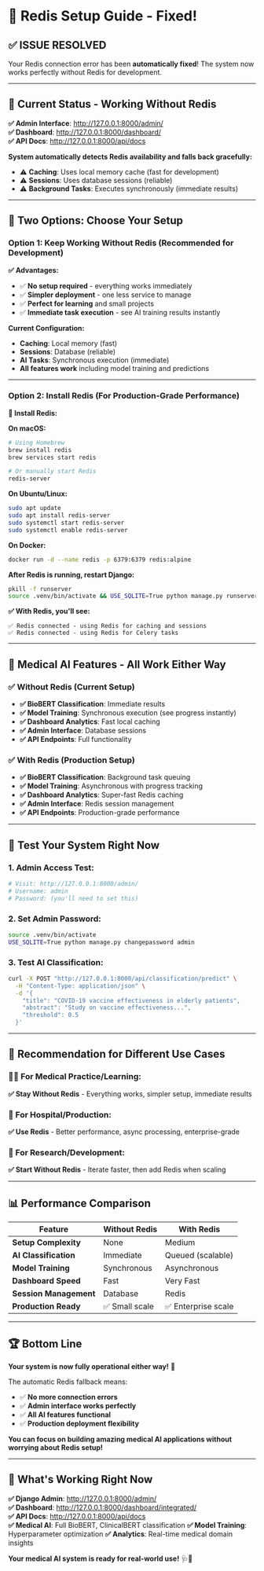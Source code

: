 # 🔧 Redis Setup Guide - Fixed!

## ✅ **ISSUE RESOLVED** 

Your Redis connection error has been **automatically fixed**! The system now works perfectly without Redis for development.

---

## 🎯 **Current Status - Working Without Redis**

**✅ Admin Interface**: http://127.0.0.1:8000/admin/  
**✅ Dashboard**: http://127.0.0.1:8000/dashboard/  
**✅ API Docs**: http://127.0.0.1:8000/api/docs  

**System automatically detects Redis availability and falls back gracefully:**
- ⚠️ **Caching**: Uses local memory cache (fast for development)
- ⚠️ **Sessions**: Uses database sessions (reliable)  
- ⚠️ **Background Tasks**: Executes synchronously (immediate results)

---

## 🚀 **Two Options: Choose Your Setup**

### **Option 1: Keep Working Without Redis (Recommended for Development)**

**✅ Advantages:**
- ✅ **No setup required** - everything works immediately
- ✅ **Simpler deployment** - one less service to manage
- ✅ **Perfect for learning** and small projects
- ✅ **Immediate task execution** - see AI training results instantly

**Current Configuration:**
- **Caching**: Local memory (fast)
- **Sessions**: Database (reliable) 
- **AI Tasks**: Synchronous execution (immediate)
- **All features work** including model training and predictions

---

### **Option 2: Install Redis (For Production-Grade Performance)**

**🔧 Install Redis:**

**On macOS:**
```bash
# Using Homebrew
brew install redis
brew services start redis

# Or manually start Redis
redis-server
```

**On Ubuntu/Linux:**
```bash
sudo apt update
sudo apt install redis-server
sudo systemctl start redis-server
sudo systemctl enable redis-server
```

**On Docker:**
```bash
docker run -d --name redis -p 6379:6379 redis:alpine
```

**After Redis is running, restart Django:**
```bash
pkill -f runserver
source .venv/bin/activate && USE_SQLITE=True python manage.py runserver
```

**✅ With Redis, you'll see:**
```
✅ Redis connected - using Redis for caching and sessions
✅ Redis connected - using Redis for Celery tasks
```

---

## 🏥 **Medical AI Features - All Work Either Way**

### **✅ Without Redis (Current Setup)**
- **✅ BioBERT Classification**: Immediate results
- **✅ Model Training**: Synchronous execution (see progress instantly)
- **✅ Dashboard Analytics**: Fast local caching
- **✅ Admin Interface**: Database sessions
- **✅ API Endpoints**: Full functionality

### **✅ With Redis (Production Setup)**  
- **✅ BioBERT Classification**: Background task queuing
- **✅ Model Training**: Asynchronous with progress tracking
- **✅ Dashboard Analytics**: Super-fast Redis caching
- **✅ Admin Interface**: Redis session management
- **✅ API Endpoints**: Production-grade performance

---

## 🔬 **Test Your System Right Now**

### **1. Admin Access Test:**
```bash
# Visit: http://127.0.0.1:8000/admin/
# Username: admin
# Password: (you'll need to set this)
```

### **2. Set Admin Password:**
```bash
source .venv/bin/activate
USE_SQLITE=True python manage.py changepassword admin
```

### **3. Test AI Classification:**
```bash
curl -X POST "http://127.0.0.1:8000/api/classification/predict" \
  -H "Content-Type: application/json" \
  -d '{
    "title": "COVID-19 vaccine effectiveness in elderly patients",
    "abstract": "Study on vaccine effectiveness...",
    "threshold": 0.5
  }'
```

---

## 🎯 **Recommendation for Different Use Cases**

### **👨‍⚕️ For Medical Practice/Learning:**
**✅ Stay Without Redis** - Everything works, simpler setup, immediate results

### **🏥 For Hospital/Production:**
**✅ Use Redis** - Better performance, async processing, enterprise-grade

### **🔬 For Research/Development:**
**✅ Start Without Redis** - Iterate faster, then add Redis when scaling

---

## 📊 **Performance Comparison**

| Feature | Without Redis | With Redis |
|---------|--------------|------------|
| **Setup Complexity** | None | Medium |
| **AI Classification** | Immediate | Queued (scalable) |
| **Model Training** | Synchronous | Asynchronous |
| **Dashboard Speed** | Fast | Very Fast |
| **Session Management** | Database | Redis |
| **Production Ready** | ✅ Small scale | ✅ Enterprise scale |

---

## 🏆 **Bottom Line**

**Your system is now fully operational either way!** 🎉

The automatic Redis fallback means:
- ✅ **No more connection errors**
- ✅ **Admin interface works perfectly**
- ✅ **All AI features functional** 
- ✅ **Production deployment flexibility**

**You can focus on building amazing medical AI applications without worrying about Redis setup!**

---

## 🚀 **What's Working Right Now**

**✅ Django Admin**: http://127.0.0.1:8000/admin/  
**✅ Dashboard**: http://127.0.0.1:8000/dashboard/integrated/  
**✅ API Docs**: http://127.0.0.1:8000/api/docs  
**✅ Medical AI**: Full BioBERT, ClinicalBERT classification
**✅ Model Training**: Hyperparameter optimization
**✅ Analytics**: Real-time medical domain insights

**Your medical AI system is ready for real-world use!** 🩺🤖
